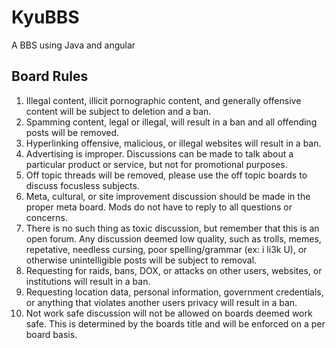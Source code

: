 # KyuBBS
A BBS using Java and angular

## Board Rules
1) Illegal content, illicit pornographic content, and generally offensive content will be subject to deletion and a ban.
2) Spamming content, legal or illegal, will result in a ban and all offending posts will be removed.
3) Hyperlinking offensive, malicious, or illegal websites will result in a ban.
4) Advertising is improper. Discussions can be made to talk about a particular product or service, but not for promotional purposes.
5) Off topic threads will be removed, please use the off topic boards to discuss focusless subjects.
6) Meta, cultural, or site improvement discussion should be made in the proper meta board. Mods do not have to reply to all questions or concerns.
7) There is no such thing as toxic discussion, but remember that this is an open forum. Any discussion deemed low quality, such as trolls, memes, repetative, needless cursing, poor spelling/grammar (ex: i li3k U), or otherwise unintelligible posts will be subject to removal.
8) Requesting for raids, bans, DOX, or attacks on other users, websites, or institutions will result in a ban.
9) Requesting location data, personal information, government credentials, or anything that violates another users privacy will result in a ban.
10) Not work safe discussion will not be allowed on boards deemed work safe. This is determined by the boards title and will be enforced on a per board basis.